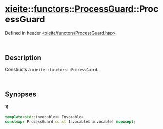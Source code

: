 # [xieite](../../xieite.md)\:\:[functors](../../functors.md)\:\:[ProcessGuard](../ProcessGuard.md)\:\:ProcessGuard
Defined in header [<xieite/functors/ProcessGuard.hpp>](../../../include/xieite/functors/ProcessGuard.hpp)

&nbsp;

## Description
Constructs a `xieite::functors::ProcessGuard`.

&nbsp;

## Synopses
#### 1)
```cpp
template<std::invocable<> Invocable>
constexpr ProcessGuard(const Invocable& invocable) noexcept;
```
